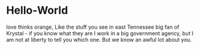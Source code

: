 # Hello-World
love thinks orange, Like the stuff you see in east Tennessee
big fan of Krystal - if you know what they are
I work in a big government agency, but I am not at liberty to tell you which one.  But we know an awful lot about you.  
